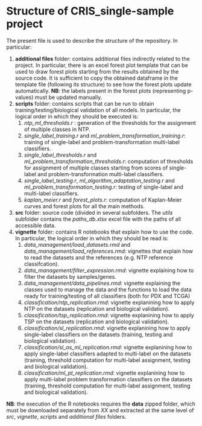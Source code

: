 # Structure of CRIS_single-sample project

The present file is used to describe the structure of the repository.
In particular:

1. **additional files** folder: contains additional files indirectly related to the project. In particular, there is an excel forest plot template that can be used to draw forest plots starting from the results obtained by the source code.
It is sufficient to copy the obtained dataframe in the template file (following its structure) to see how the forest plots update automatically. **NB**: the labels present in the forest plots (representing p-values) must be updated manually.
2. **scripts** folder: contains scripts that can be run to obtain training/testing/biological validation of all models.
In particular, the logical order in which they should be executed is:
	1. *ntp_ml_thresholds.r* : generation of the thresholds for the assignment of multiple classes in NTP.
	2. *single_label_training.r* and *ml_problem_transformation_training.r*: training of single-label and problem-transformation multi-label classifiers.
	3. *single_label_thresholds.r*  and *ml_problem_transformation_thresholds.r*: computation of thresholds for assignment of multiple classes starting from scores of single-label and problem-transformation multi-label classifiers.
	4. *single_label_testing.r*, *ml_algorithm_adaptation_testing.r*  and *ml_problem_transformation_testing.r*: testing of single-label and multi-label classifiers.
	5. *kaplan_meier.r* and *forest_plots.r*: computation of Kaplan-Meier curves and forest plots for all the main methods.
3. **src** folder: source code (divided in several subfolders. The *utils* subfolder contains the *paths_db.xlsx* excel file with the paths of all accessible data.
4. **vignette** folder: contains R notebooks that explain how to use the code. In particular, the logical order in which they should be read is:
	1. *data_management/load_datasets.rmd* and *data_management/load_references.rmd*: vignettes that explain how to read the datasets and the references (e.g. NTP reference classifcation).
	2. *data_management/filter_expression.rmd*: vignette explaining how to filter the datasets by samples/genes.
	3. *data_management/data_pipelines.rmd*: vignette explaining the classes used to manage the data and the functions to load the data ready for training/testing of all classifiers (both for PDX and TCGA)
	4. *classification/ntp_replication.rmd*: vignette explanining how to apply NTP on the datasets (replication and biological validation).
	5. *classification/tsp_replication.rmd*: vignette explanining how to apply TSP on the datasets (replication and biological validation).
	6. *classification/sl_replication.rmd*: vignette explanining how to apply single-label classifiers on the datasets (training, testing and biological validation).
	7. *classification/sl_as_ml_replication.rmd*: vignette explanining how to apply single-label classifiers adapted to multi-label on the datasets (training, threshold computation for multi-label assignment, testing and biological validation).
	8. *classification/ml_pt_replication.rmd*: vignette explanining how to apply multi-label problem transformation classifiers on the datasets (training, threshold computation for multi-label assignment, testing and biological validation).

**NB**: the execution of the R notebooks requires the **data** zipped folder, which must be downloaded separately from *XX* and extracted at the same level of *src*, *vignette*, *scripts* and *additional files* folders.
